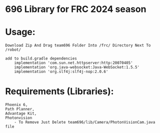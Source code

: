 # 696 Library for FRC 2024 season

# Usage:
    Download Zip And Drag team696 Folder Into /frc/ Directory Next To /robot/

    add to build.gradle dependencies
        implementation 'com.sun.net.httpserver:http:20070405'
        implementation 'org.java-websocket:Java-WebSocket:1.5.5'
        implementation 'org.slf4j:slf4j-nop:2.0.6'

# Requirements (Libraries):
    Phoenix 6,
    Path Planner,
    Advantage Kit,
    Photonvision 
        - To Remove Just Delete team696/lib/Camera/PhotonVisionCam.java file